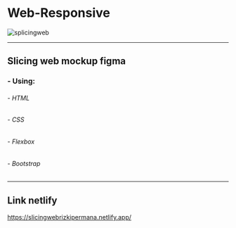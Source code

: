 # Web-Responsive

![splicingweb](https://user-images.githubusercontent.com/64014794/100544699-0b379600-328a-11eb-8470-5cbdfb7ab3ce.png)

-------------

## Slicing web mockup figma
### - Using:
###### - HTML
###### - CSS
###### - Flexbox
###### - Bootstrap

-------------

## Link netlify
https://slicingwebrizkipermana.netlify.app/
